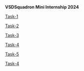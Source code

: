 **VSDSquadron Mini Internship 2024**    

 
<a href="https://github.com/KeerthiPatil/VSDSQUADRON_MINI_INTERNSHIP/blob/521f141724596c3a0b9e766b10dd59874f90fe80/TASK-1.md">Task-1</a>   


<a href="https://github.com/KeerthiPatil/VSDSQUADRON_MINI_INTERNSHIP/blob/40679a97b09bacd517e1d2e32b1cc0f32c3e63c4/TASK-2.md">Task-2</a>


<a href="https://github.com/KeerthiPatil/VSDSQUADRON_MINI_INTERNSHIP/blob/e541708335b8ba1aa7e9ccaf0f2d2e5720d6eb25/TASK-3.md">Task-3</a>


<a href="https://github.com/KeerthiPatil/VSDSQUADRON_MINI_INTERNSHIP/blob/013d3afb9cf6bb129c51351145294a6a20d56b6d/TASK-4.md">Task-4</a>

<a href="TASK-5.md">Task-5</a>

<a href="">Task-4</a>
